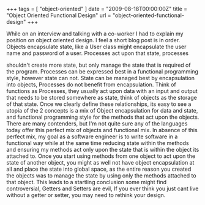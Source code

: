 +++
tags = [ "object-oriented" ]
date = "2009-08-18T00:00:00Z"
title = "Object Oriented Functional Design"
url = "object-oriented-functional-design"
+++

While on an interview and talking with a co-worker I had to explain my
position on object oriented design. I feel a short blog post is in
order. Objects encapsulate state, like a User class might encapsulate the user
name and password of a user. Processes act upon that state, processes
<!--more-->
shouldn't create more state, but only manage the state that is required of the
program. Processes can be expressed best in a functional programming style,
however state can not. State can be managed best by encapsulation into
objects, Processes do not benefit from encapsulation. Think of functions as
Processes, they usually act upon data with an input and output that needs to
be stored somewhere as state, think of objects as the storage of that
state. Once we clearly define these relationships, its easy to see a utopia of
the 2 concepts is a mix of Object encapsulation for data and state, and
functional programming style for the methods that act upon the objects. There
are many contenders, but I'm not quite sure any of the languages today offer
this perfect mix of objects and functional mix. In absence of this perfect mix,
my goal as a software engineer is to write software in a functional way while
at the same time reducing state within the methods and ensuring my methods act
only upon the state that is within the object its attached to. Once you start
using methods from one object to act upon the state of another object, you
might as well not have object encapsulation at all and place the state into
global space, as the  entire reason you created the objects was to manage the
state by using only the methods attached to that object. This leads to a
startling conclusion some might find controversial, Getters and Setters are
evil, If you ever think you just cant live without a getter or setter, you may
need to rethink your design.
